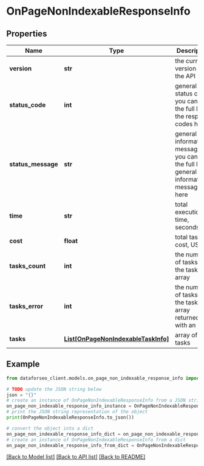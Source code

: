 # OnPageNonIndexableResponseInfo


## Properties

Name | Type | Description | Notes
------------ | ------------- | ------------- | -------------
**version** | **str** | the current version of the API | [optional] 
**status_code** | **int** | general status code you can find the full list of the response codes here | [optional] 
**status_message** | **str** | general informational message you can find the full list of general informational messages here | [optional] 
**time** | **str** | total execution time, seconds | [optional] 
**cost** | **float** | total tasks cost, USD | [optional] 
**tasks_count** | **int** | the number of tasks in the tasks array | [optional] 
**tasks_error** | **int** | the number of tasks in the tasks array returned with an error | [optional] 
**tasks** | [**List[OnPageNonIndexableTaskInfo]**](OnPageNonIndexableTaskInfo.md) | array of tasks | [optional] 

## Example

```python
from dataforseo_client.models.on_page_non_indexable_response_info import OnPageNonIndexableResponseInfo

# TODO update the JSON string below
json = "{}"
# create an instance of OnPageNonIndexableResponseInfo from a JSON string
on_page_non_indexable_response_info_instance = OnPageNonIndexableResponseInfo.from_json(json)
# print the JSON string representation of the object
print(OnPageNonIndexableResponseInfo.to_json())

# convert the object into a dict
on_page_non_indexable_response_info_dict = on_page_non_indexable_response_info_instance.to_dict()
# create an instance of OnPageNonIndexableResponseInfo from a dict
on_page_non_indexable_response_info_from_dict = OnPageNonIndexableResponseInfo.from_dict(on_page_non_indexable_response_info_dict)
```
[[Back to Model list]](../README.md#documentation-for-models) [[Back to API list]](../README.md#documentation-for-api-endpoints) [[Back to README]](../README.md)



